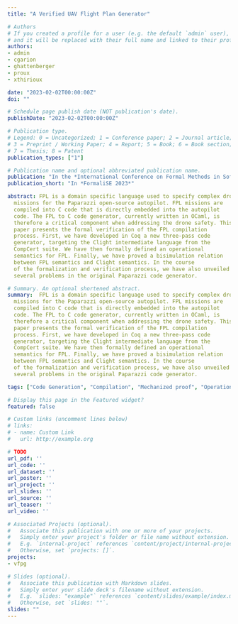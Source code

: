 ```yaml
---
title: "A Verified UAV Flight Plan Generator"

# Authors
# If you created a profile for a user (e.g. the default `admin` user), write the username (folder name) here 
# and it will be replaced with their full name and linked to their profile.
authors:
- admin
- cgarion
- ghattenberger
- proux
- xthirioux

date: "2023-02-02T00:00:00Z"
doi: ""

# Schedule page publish date (NOT publication's date).
publishDate: "2023-02-02T00:00:00Z"

# Publication type.
# Legend: 0 = Uncategorized; 1 = Conference paper; 2 = Journal article;
# 3 = Preprint / Working Paper; 4 = Report; 5 = Book; 6 = Book section;
# 7 = Thesis; 8 = Patent
publication_types: ["1"]

# Publication name and optional abbreviated publication name.
publication: "In the *International Conference on Formal Methods in Software Engineering 2023*"
publication_short: "In *FormaliSE 2023*"

abstract: FPL is a domain specific language used to specify complex drone
  missions for the Paparazzi open-source autopilot. FPL missions are
  compiled into C code that is directly embedded into the autopilot
  code. The FPL to C code generator, currently written in OCaml, is
  therefore a critical component when addressing the drone safety. This
  paper presents the formal verification of the FPL compilation
  process. First, we have developed in Coq a new three-pass code
  generator, targeting the Clight intermediate language from the
  CompCert suite. We have then formally defined an operational
  semantics for FPL. Finally, we have proved a bisimulation relation
  between FPL semantics and Clight semantics. In the course
  of the formalization and verification process, we have also unveiled
  several problems in the original Paparazzi code generator.

# Summary. An optional shortened abstract.
summary:  FPL is a domain specific language used to specify complex drone
  missions for the Paparazzi open-source autopilot. FPL missions are
  compiled into C code that is directly embedded into the autopilot
  code. The FPL to C code generator, currently written in OCaml, is
  therefore a critical component when addressing the drone safety. This
  paper presents the formal verification of the FPL compilation
  process. First, we have developed in Coq a new three-pass code
  generator, targeting the Clight intermediate language from the
  CompCert suite. We have then formally defined an operational
  semantics for FPL. Finally, we have proved a bisimulation relation
  between FPL semantics and Clight semantics. In the course
  of the formalization and verification process, we have also unveiled
  several problems in the original Paparazzi code generator.

tags: ["Code Generation", "Compilation", "Mechanized proof", "Operational semantics"]

# Display this page in the Featured widget?
featured: false

# Custom links (uncomment lines below)
# links:
# - name: Custom Link
#   url: http://example.org

# TODO 
url_pdf: ''
url_code: ''
url_dataset: ''
url_poster: ''
url_project: ''
url_slides: ''
url_source: ''
url_teaser: ''
url_video: ''

# Associated Projects (optional).
#   Associate this publication with one or more of your projects.
#   Simply enter your project's folder or file name without extension.
#   E.g. `internal-project` references `content/project/internal-project/index.md`.
#   Otherwise, set `projects: []`.
projects:
- vfpg

# Slides (optional).
#   Associate this publication with Markdown slides.
#   Simply enter your slide deck's filename without extension.
#   E.g. `slides: "example"` references `content/slides/example/index.md`.
#   Otherwise, set `slides: ""`.
slides: ""
---
```


<!-- {{% callout note %}}
Click the *Cite* button above to demo the feature to enable visitors to import publication metadata into their reference management software.
{{% /callout %}}

{{% callout note %}}
Create your slides in Markdown - click the *Slides* button to check out the example.
{{% /callout %}}

Supplementary notes can be added here, including [code, math, and images](https://wowchemy.com/docs/writing-markdown-latex/). -->
